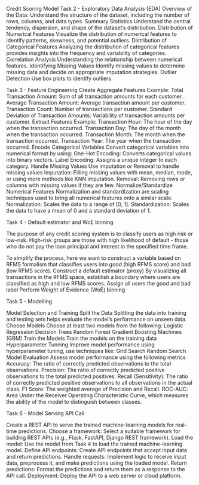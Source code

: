 Credit Scoring Model
Task 2 - Exploratory Data Analysis (EDA)
Overview of the Data:
Understand the structure of the dataset, including the number of rows, columns, and data types.
Summary Statistics
Understand the central tendency, dispersion, and shape of the dataset’s distribution.
Distribution of Numerical Features
Visualize the distribution of numerical features to identify patterns, skewness, and potential outliers.
Distribution of Categorical Features
Analyzing the distribution of categorical features provides insights into the frequency and variability of categories.
Correlation Analysis
Understanding the relationship between numerical features.
Identifying Missing Values
Identify missing values to determine missing data and decide on appropriate imputation strategies.
Outlier Detection
Use box plots to identify outliers.


Task 3 - Feature Engineering
Create Aggregate Features
	Example:
Total Transaction Amount: Sum of all transaction amounts for each customer.
Average Transaction Amount: Average transaction amount per customer.
Transaction Count: Number of transactions per customer.
Standard Deviation of Transaction Amounts: Variability of transaction amounts per customer.
Extract Features
	Example:
Transaction Hour: The hour of the day when the transaction occurred.
Transaction Day: The day of the month when the transaction occurred.
Transaction Month: The month when the transaction occurred.
Transaction Year: The year when the transaction occurred.
Encode Categorical Variables
Convert categorical variables into numerical format by using:
One-Hot Encoding: Converts categorical values into binary vectors.
Label Encoding: Assigns a unique integer to each category.
Handle Missing Values
	Use imputation or Removal to handle missing values
Imputation: Filling missing values with mean, median, mode, or using more methods like KNN imputation.
Removal: Removing rows or columns with missing values if they are few.
Normalize/Standardize Numerical Features
Normalization and standardization are scaling techniques used to bring all numerical features onto a similar scale.
Normalization: Scales the data to a range of [0, 1].
Standardization: Scales the data to have a mean of 0 and a standard deviation of 1.

Task 4 - Default estimator and WoE binning 

The purpose of any credit scoring system is to classify users as high risk or low-risk. High-risk groups are those with high likelihood of default - those who do not pay the loan principal and interest in the specified time frame. 

To simplify the process, here we want to construct a variable based on RFMS formalism that classifies users into good (high RFMS score) and bad (low RFMS score). 
Construct a default estimator (proxy)
By visualizing all transactions in the RFMS space, establish a boundary where users are classified as high and low RFMS scores.
Assign all users the good and bad label
Perform Weight of Evidence (WoE) binning 

Task 5 - Modelling

Model Selection and Training
Split the Data
Splitting the data into training and testing sets helps evaluate the model’s performance on unseen data.
Choose Models
		Choose at least two models  from the following:
Logistic Regression
Decision Trees
Random Forest
Gradient Boosting Machines (GBM)
Train the Models
Train the models on the training data
Hyperparameter Tunning
Improve model performance using hyperparameter tuning, use techniques like:
Grid Search
Random Search
Model Evaluation
Assess model performance using the following metrics
Accuracy: The ratio of correctly predicted observations to the total observations.
Precision: The ratio of correctly predicted positive observations to the total predicted positives.
Recall (Sensitivity): The ratio of correctly predicted positive observations to all observations in the actual class.
F1 Score: The weighted average of Precision and Recall.
ROC-AUC: Area Under the Receiver Operating Characteristic Curve, which measures the ability of the model to distinguish between classes.

Task 6 - Model Serving API Call

Create a REST API to serve the trained machine-learning models for real-time predictions.
Choose a framework:
Select a suitable framework for building REST APIs (e.g., Flask, FastAPI, Django REST framework).
Load the model:
Use the model from Task 4 to load the trained machine-learning model.
Define API endpoints:
Create API endpoints that accept input data and return predictions.
Handle requests:
Implement logic to receive input data, preprocess it, and make predictions using the loaded model.
Return predictions:
Format the predictions and return them as a response to the API call.
Deployment:
Deploy the API to a web server or cloud platform.
